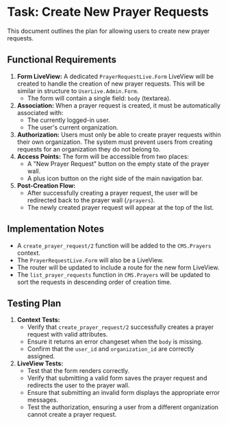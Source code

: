 # Task: Create New Prayer Requests

This document outlines the plan for allowing users to create new prayer requests.

## Functional Requirements

1.  **Form LiveView:** A dedicated `PrayerRequestLive.Form` LiveView will be created to handle the creation of new prayer requests. This will be similar in structure to `UserLive.Admin.Form`.
    *   The form will contain a single field: `body` (textarea).
2.  **Association:** When a prayer request is created, it must be automatically associated with:
    *   The currently logged-in user.
    *   The user's current organization.
3.  **Authorization:** Users must only be able to create prayer requests within their own organization. The system must prevent users from creating requests for an organization they do not belong to.
4.  **Access Points:** The form will be accessible from two places:
    *   A "New Prayer Request" button on the empty state of the prayer wall.
    *   A plus icon button on the right side of the main navigation bar.
5.  **Post-Creation Flow:**
    *   After successfully creating a prayer request, the user will be redirected back to the prayer wall (`/prayers`).
    *   The newly created prayer request will appear at the top of the list.

## Implementation Notes

*   A `create_prayer_request/2` function will be added to the `CMS.Prayers` context.
*   The `PrayerRequestLive.Form` will also be a LiveView.
*   The router will be updated to include a route for the new form LiveView.
*   The `list_prayer_requests` function in `CMS.Prayers` will be updated to sort the requests in descending order of creation time.

## Testing Plan

1.  **Context Tests:**
    *   Verify that `create_prayer_request/2` successfully creates a prayer request with valid attributes.
    *   Ensure it returns an error changeset when the `body` is missing.
    *   Confirm that the `user_id` and `organization_id` are correctly assigned.
2.  **LiveView Tests:**
    *   Test that the form renders correctly.
    *   Verify that submitting a valid form saves the prayer request and redirects the user to the prayer wall.
    *   Ensure that submitting an invalid form displays the appropriate error messages.
    *   Test the authorization, ensuring a user from a different organization cannot create a prayer request.
